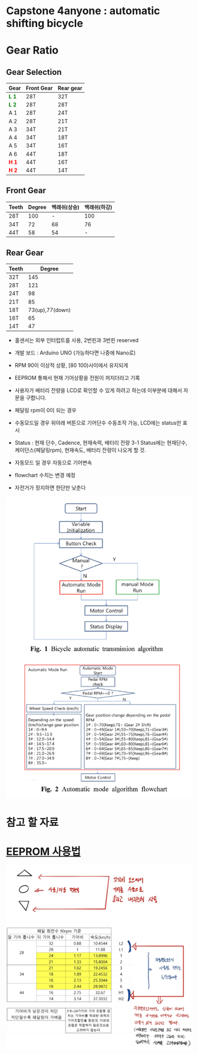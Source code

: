 # Capstone 4anyone : automatic shifting bicycle

 


# Gear Ratio

## Gear Selection
|Gear|Front Gear|Rear gear|
|------|---|---|
|**<span style="color:green">L 1**|28T|32T|
|**<span style="color:green">L 2**|28T|28T|
|A 1|28T|24T|
|A 2|28T|21T|
|A 3|34T|21T|
|A 4|34T|18T|
|A 5|34T|16T|
|A 6|44T|18T|
|**<span style="color:red">H 1**|44T|16T|
|**<span style="color:red">H 2**|44T|14T|

## Front Gear
|Teeth|Degree|백래쉬(상승)|백래쉬(하강)|
|---|---|---|---|
|28T|100|-|100|
|34T|72|68|76|
|44T|58|54|-|

## Rear Gear
|Teeth|Degree|
|---|---|
|32T|145|
|28T|121|
|24T|98|
|21T|85|
|18T|73(up),77(down)
|16T|65|
|14T|47|  

* 홀센서는 외부 인터럽트를 사용, 2번핀과 3번핀 reserved  
* 개발 보드 : Arduino UNO (가능하다면 나중에 Nano로)


* RPM 90이 이상적 상황, [80 100)사이에서 유지되게
* EEPROM 통해서 현재 기어상황을 전원이 꺼지더라고 기록

* 사용자가 배터리 잔량을 LCD로 확인할 수 있게 하려고 하는데 이부분에 대해서 자문을 구합니다. 
* 페달링 rpm이 0이 되는 경우 

* 수동모드일 경우 위아래 버튼으로 기어단수 수동조작 가능, LCD에는 status만 표시  
* Status : 현재 단수, Cadence, 현재속력, 배터리 잔량
3-1 Status에는 현재단수, 케이던스(페달링rpm), 현재속도, 배터리 잔량이 나오게 할 것.
* 자동모드 일 경우 자동으로 기어변속
* flowchart 수치는 변경 예정
* 자전거가 정지하면 한단만 낮춘다


 
 ![bicycle_algorithm](./docs/images/bicycle_algorithm.png)  




# 참고 할 자료
[EEPROM 사용법](https://m.blog.naver.com/damtaja/220217759177) 
===
 ![shifting_nums](./docs/images/shifting_nums.png)